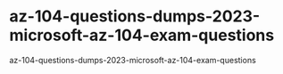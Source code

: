 # az-104-questions-dumps-2023-microsoft-az-104-exam-questions
az-104-questions-dumps-2023-microsoft-az-104-exam-questions
